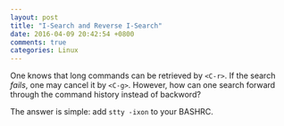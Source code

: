 ```yaml
---
layout: post
title: "I-Search and Reverse I-Search"
date: 2016-04-09 20:42:54 +0800
comments: true
categories: Linux 
---
```


One knows that long commands can be retrieved by `<C-r>`.  If the
search *fails*, one may cancel it by `<C-g>`.  However, how can one
search forward through the command history instead of backword?

The answer is simple: add `stty -ixon` to your BASHRC.
